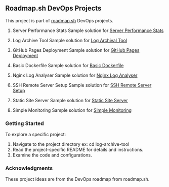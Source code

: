 

## Roadmap.sh DevOps Projects
This project is part of [roadmap.sh](https://roadmap.sh/projects) DevOps projects.

1. Server Performance Stats 
Sample solution for [Server Performance Stats](https://roadmap.sh/projects/server-stats)

2. Log Archive Tool
Sample solution for [Log Archival Tool](https://roadmap.sh/projects/log-archive-tool)

3. GitHub Pages Deployment
Sample solution for [GitHub Pages Deployment](https://roadmap.sh/projects/github-actions-deployment-workflow)

4. Basic Dockerfile
Sample solution for [Basic Dockerfile](https://roadmap.sh/projects/basic-dockerfile)

4. Nginx Log Analyser
Sample solution for [Nginx Log Analyser](https://roadmap.sh/projects/nginx-log-analyser)

5. SSH Remote Server Setup
Sample solution for [SSH Remote Server Setup](https://roadmap.sh/projects/ssh-remote-server-setup)

6. Static Site Server
Sample solution for [Static Site Server](https://roadmap.sh/projects/static-site-server)

7. Simple Monitoring
Sample solution for [Simple Monitoring](https://roadmap.sh/projects/simple-monitoring-dashboard)

### Getting Started

To explore a specific project:

1. Navigate to the project directory ex: cd log-archive-tool
2. Read the project-specific README for details and instructions.
3. Examine the code and configurations.


### Acknowledgments

These project ideas are from the DevOps roadmap from roadmap.sh.

